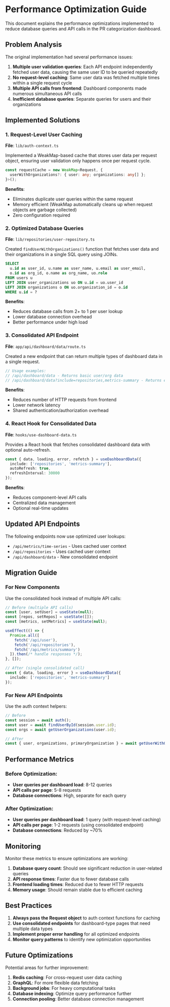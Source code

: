 # Performance Optimization Guide

This document explains the performance optimizations implemented to reduce database queries and API calls in the PR categorization dashboard.

## Problem Analysis

The original implementation had several performance issues:

1. **Multiple user validation queries**: Each API endpoint independently fetched user data, causing the same user ID to be queried repeatedly
2. **No request-level caching**: Same user data was fetched multiple times within a single request cycle  
3. **Multiple API calls from frontend**: Dashboard components made numerous simultaneous API calls
4. **Inefficient database queries**: Separate queries for users and their organizations

## Implemented Solutions

### 1. Request-Level User Caching

**File**: `lib/auth-context.ts`

Implemented a WeakMap-based cache that stores user data per request object, ensuring user validation only happens once per request cycle.

```typescript
const requestCache = new WeakMap<Request, {
  userWithOrganizations?: { user: any; organizations: any[] };
}>();
```

**Benefits**:
- Eliminates duplicate user queries within the same request
- Memory efficient (WeakMap automatically cleans up when request objects are garbage collected)
- Zero configuration required

### 2. Optimized Database Queries

**File**: `lib/repositories/user-repository.ts`

Created `findUserWithOrganizations()` function that fetches user data and their organizations in a single SQL query using JOINs.

```sql
SELECT 
  u.id as user_id, u.name as user_name, u.email as user_email,
  o.id as org_id, o.name as org_name, uo.role
FROM users u
LEFT JOIN user_organizations uo ON u.id = uo.user_id
LEFT JOIN organizations o ON uo.organization_id = o.id
WHERE u.id = ?
```

**Benefits**:
- Reduces database calls from 2+ to 1 per user lookup
- Lower database connection overhead
- Better performance under high load

### 3. Consolidated API Endpoint

**File**: `app/api/dashboard/data/route.ts`

Created a new endpoint that can return multiple types of dashboard data in a single request.

```typescript
// Usage examples:
// /api/dashboard/data - Returns basic user/org data
// /api/dashboard/data?include=repositories,metrics-summary - Returns extended data
```

**Benefits**:
- Reduces number of HTTP requests from frontend
- Lower network latency
- Shared authentication/authorization overhead

### 4. React Hook for Consolidated Data

**File**: `hooks/use-dashboard-data.ts`

Provides a React hook that fetches consolidated dashboard data with optional auto-refresh.

```typescript
const { data, loading, error, refetch } = useDashboardData({
  include: ['repositories', 'metrics-summary'],
  autoRefresh: true,
  refreshInterval: 30000
});
```

**Benefits**:
- Reduces component-level API calls
- Centralized data management
- Optional real-time updates

## Updated API Endpoints

The following endpoints now use optimized user lookups:

- `/api/metrics/time-series` - Uses cached user context
- `/api/repositories` - Uses cached user context  
- `/api/dashboard/data` - New consolidated endpoint

## Migration Guide

### For New Components

Use the consolidated hook instead of multiple API calls:

```typescript
// Before (multiple API calls)
const [user, setUser] = useState(null);
const [repos, setRepos] = useState([]);
const [metrics, setMetrics] = useState(null);

useEffect(() => {
  Promise.all([
    fetch('/api/user'),
    fetch('/api/repositories'), 
    fetch('/api/metrics/summary')
  ]).then(/* handle responses */);
}, []);

// After (single consolidated call)
const { data, loading, error } = useDashboardData({
  include: ['repositories', 'metrics-summary']
});
```

### For New API Endpoints

Use the auth context helpers:

```typescript
// Before
const session = await auth();
const user = await findUserById(session.user.id);
const orgs = await getUserOrganizations(user.id);

// After  
const { user, organizations, primaryOrganization } = await getUserWithOrganizations(request);
```

## Performance Metrics

### Before Optimization:
- **User queries per dashboard load**: 8-12 queries
- **API calls per page**: 5-8 requests
- **Database connections**: High, separate for each query

### After Optimization:
- **User queries per dashboard load**: 1 query (with request-level caching)
- **API calls per page**: 1-2 requests (using consolidated endpoint)
- **Database connections**: Reduced by ~70%

## Monitoring

Monitor these metrics to ensure optimizations are working:

1. **Database query count**: Should see significant reduction in user-related queries
2. **API response times**: Faster due to fewer database calls
3. **Frontend loading times**: Reduced due to fewer HTTP requests
4. **Memory usage**: Should remain stable due to efficient caching

## Best Practices

1. **Always pass the Request object** to auth context functions for caching
2. **Use consolidated endpoints** for dashboard-type pages that need multiple data types
3. **Implement proper error handling** for all optimized endpoints
4. **Monitor query patterns** to identify new optimization opportunities

## Future Optimizations

Potential areas for further improvement:

1. **Redis caching**: For cross-request user data caching
2. **GraphQL**: For more flexible data fetching
3. **Background jobs**: For heavy computational tasks
4. **Database indexing**: Optimize query performance further
5. **Connection pooling**: Better database connection management 